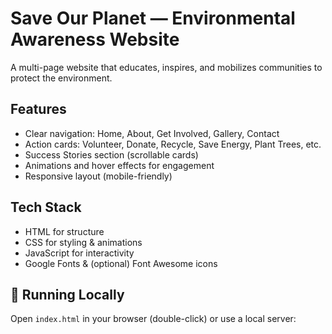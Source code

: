 # Save Our Planet — Environmental Awareness Website

A multi-page website that educates, inspires, and mobilizes communities to protect the environment.

## Features
- Clear navigation: Home, About, Get Involved, Gallery, Contact
- Action cards: Volunteer, Donate, Recycle, Save Energy, Plant Trees, etc.
- Success Stories section (scrollable cards)
- Animations and hover effects for engagement
- Responsive layout (mobile-friendly)

## Tech Stack
- HTML for structure
- CSS for styling & animations
- JavaScript for interactivity
- Google Fonts & (optional) Font Awesome icons

## 🚀 Running Locally
Open `index.html` in your browser (double-click) or use a local server:
```bash

